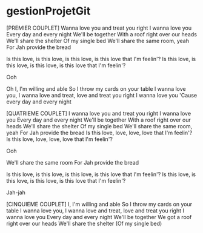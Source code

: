 # gestionProjetGit
[PREMIER COUPLET]
Wanna love you and treat you right
I wanna love you
Every day and every night
We'll be together
With a roof right over our heads
We'll share the shelter
Of my single bed
We'll share the same room, yeah
For Jah provide the bread

Is this love, is this love, is this love, is this love that I'm feelin'?
Is this love, is this love, is this love, is this love that I'm feelin'?

Ooh

Oh I, I'm willing and able
So I throw my cards on your table
I wanna love you, I wanna love and treat, love and treat you right
I wanna love you
'Cause every day and every night

[QUATRIEME COUPLET]
I wanna love you and treat you right
I wanna love you
Every day and every night
We'll be together
With a roof right over our heads
We'll share the shelter
Of my single bed
We'll share the same room, yeah
For Jah provide the bread
Is this love, love, love, love that I'm feelin'?
Is this love, love, love, love that I'm feelin'?

Ooh

We'll share the same room
For Jah provide the bread

Is this love, is this love, is this love, is this love that I'm feelin'?
Is this love, is this love, is this love, is this love that I'm feelin'?

Jah-jah

[CINQUIEME COUPLET]
I, I'm willing and able
So I throw my cards on your table
I wanna love you, I wanna love and treat, love and treat you right
I wanna love you
Every day and every night
We'll be together
We got a roof right over our heads
We'll share the shelter
(Of my single bed)